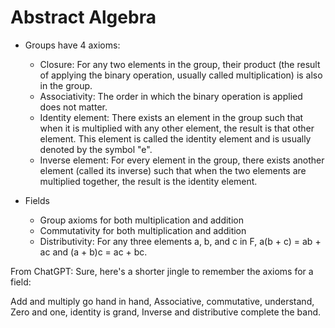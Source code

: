 # Abstract Algebra

- Groups have 4 axioms:
  - Closure: For any two elements in the group, their product (the result of applying the binary operation, usually called multiplication) is also in the group.
  - Associativity: The order in which the binary operation is applied does not matter.
  - Identity element: There exists an element in the group such that when it is multiplied with any other element, the result is that other element.
    This element is called the identity element and is usually denoted by the symbol "e".
  - Inverse element: For every element in the group, there exists another element (called its inverse) such that when the two elements are multiplied together, the result is the identity element.

- Fields
  - Group axioms for both multiplication and addition
  - Commutativity for both multiplication and addition
  - Distributivity: For any three elements a, b, and c in F, a(b + c) = ab + ac and (a + b)c = ac + bc.

From ChatGPT: Sure, here's a shorter jingle to remember the axioms for a field:

Add and multiply go hand in hand,
Associative, commutative, understand,
Zero and one, identity is grand,
Inverse and distributive complete the band.
